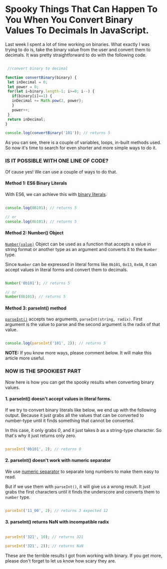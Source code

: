 # Spooky Things That Can Happen To You When You Convert Binary Values To Decimals In JavaScript.


Last week I spent a lot of time working on binaries. What exactly I was trying to do is, take the binary value from the user and convert them to decimals. It was pretty straightforward to do with the following code.


```javascript

 //convert binary to decimal

function convertBinary(binary) {
 let inDecimal = 0;
 let power = 0;
 for(let i=binary.length-1; i>=0; i--) {
   if(binary[i]==1) {
   inDecimal += Math.pow(2, power);   
   }
   power++;
 }
 return inDecimal;
}

console.log(convertBinary('101')); // returns 5

```


As you can see, there is a couple of variables, loops, in-built methods used. So now it's time to search for even shorter and more simple ways to do it.



### IS IT POSSIBLE WITH ONE LINE OF CODE?

Of cause yes! 
We can use a couple of ways to do that.


#### Method 1: ES6 Binary Literals 

With ES6, we can achieve this with [binary literals](https://developer.mozilla.org/en-US/docs/Web/JavaScript/Guide/Numbers_and_dates#numbers "Binary Numbers").


```javascript

console.log(0B101); // returns 5

// or
console.log(0b101); // returns 5

```


#### Method 2: Number() Object

[`Number(value)`](https://developer.mozilla.org/en-US/docs/Web/JavaScript/Reference/Global_Objects/Number#description "Number") Object can be used as a function that accepts a value in string format or another type as an argument and converts it to the `Number` type.

Since `Number` can be expressed in literal forms like `0b101`, `0o13`, `0x0A`, it can accept values in literal forms and convert them to decimals. 


```javascript

Number('0b101'); // returns 5

// or 
Number(0b101); // returns 5

```



#### Method 3: parseInt() method

[`parseInt()`](https://developer.mozilla.org/en-US/docs/Web/JavaScript/Reference/Global_Objects/parseInt "parseInt()") accepts two arguments, `parseInt(string, radix)`. First argument is the value to parse and the second argument is the radix of that value.



```javascript

console.log(parseInt('101', 2)); // returns 5

```


**NOTE:** If you know more ways, please comment below. It will make this article more useful.



### NOW IS THE SPOOKIEST PART

Now here is how you can get the spooky results when converting binary values.

#### 1. parseInt() doesn't accept values in literal forms.

If we try to convert binary literals like below, we end up with the following output. Because it just grabs all the values that can be converted to number-type until it finds something that cannot be converted. 

In this case, it only grabs *0*, and it just takes *b* as a string-type character. So that's why it just returns only zero.


```javascript

parseInt('0b101', 2); // returns 0

```


#### 2. parseInt() doesn't work with numeric separator

We use [numeric separator](https://developer.mozilla.org/en-US/docs/Web/JavaScript/Reference/Lexical_grammar#numeric_separators) to separate long numbers to make them easy to read.

But if we use them with `parseInt()`, it will give us a wrong result. It just grabs the first characters until it finds the underscore and converts them to `number` type. 


```javascript

parseInt('11_00', 2); // returns 3 expected 12

```


#### 3. parseInt() returns **NaN** with incompatible radix


```javascript

parseInt('321', 10); // returns 321

parseInt('321', 2)); // returns NaN

```


These are the terrible results I got from working with binary. If you get more, please don't forget to let us know how scary they are. 
